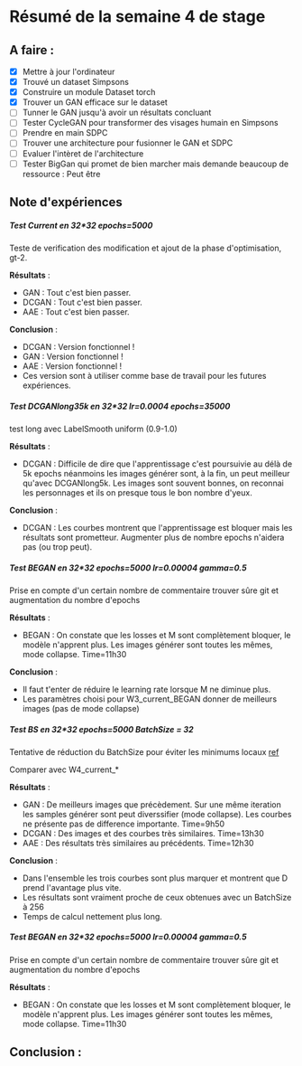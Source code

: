 # Résumé de la semaine 4 de stage


## A faire :

- [x]  Mettre à jour l'ordinateur
- [x]  Trouvé un dataset Simpsons
- [x]  Construire un module Dataset torch
- [x]  Trouver un GAN efficace sur le dataset
- [ ] Tunner le GAN jusqu'à avoir un résultats concluant
- [ ] Tester CycleGAN pour transformer des visages humain en Simpsons
- [ ] Prendre en main SDPC
- [ ] Trouver une architecture pour fusionner le GAN et SDPC
- [ ] Evaluer l'intèret de l'architecture
- [ ] Tester BigGan qui promet de bien marcher mais demande beaucoup de ressource : Peut être

## Note d'expériences

##### Test Current en 32*32 epochs=5000
Teste de verification des modification et ajout de la phase d'optimisation, gt-2.

__Résultats__ :
  - GAN : Tout c'est bien passer.
  - DCGAN : Tout c'est bien passer.
  - AAE : Tout c'est bien passer.

__Conclusion__ :
  - DCGAN : Version fonctionnel ! 
  - GAN : Version fonctionnel ! 
  - AAE : Version fonctionnel !
  - Ces version sont à utiliser comme base de travail pour les futures expériences.
  
##### Test DCGANlong35k en 32*32 lr=0.0004 epochs=35000
test long avec LabelSmooth uniform (0.9-1.0)

__Résultats__ :
  - DCGAN : Difficile de dire que l'apprentissage c'est poursuivie au délà de 5k epochs néanmoins les images générer sont, à la fin, un peut meilleur qu'avec DCGANlong5k.
		Les images sont souvent bonnes, on reconnai les personnages et ils on presque tous le bon nombre d'yeux.
		
__Conclusion__ :
  - DCGAN : Les courbes montrent que l'apprentissage est bloquer mais les résultats sont prometteur. Augmenter plus de nombre epochs n'aidera pas (ou trop peut).

##### Test BEGAN en 32*32 epochs=5000 lr=0.00004 gamma=0.5
Prise en compte d'un certain nombre de commentaire trouver sûre git et augmentation du nombre d'epochs 

__Résultats__ :
  - BEGAN : On constate que les losses et M sont complètement bloquer, le modèle n'apprent plus. Les images générer sont toutes les mêmes, mode collapse.
		Time=11h30

__Conclusion__ :
  - Il faut t'enter de réduire le learning rate lorsque M ne diminue plus.
  - Les paramètres choisi pour W3_current_BEGAN donner de meilleurs images (pas de mode collapse)

##### Test BS en 32*32 epochs=5000 BatchSize = 32
Tentative de réduction du BatchSize pour éviter les minimums locaux [ref](https://github.com/carpedm20/BEGAN-tensorflow/issues/42) 

Comparer avec W4_current_*

__Résultats__ :
  - GAN : De meilleurs images que précèdement. Sur une même iteration les samples générer sont peut diverssifier (mode collapse). Les courbes ne présente pas de difference importante.
		Time=9h50
  - DCGAN : Des images et des courbes très similaires.
		Time=13h30
  - AAE : Des résultats très similaires au précédents.
		Time=12h30

__Conclusion__ :
  - Dans l'ensemble les trois courbes sont plus marquer et montrent que D prend l'avantage plus vite.
  - Les résultats sont vraiment proche de ceux obtenues avec un BatchSize à 256
  - Temps de calcul nettement plus long.

##### Test BEGAN en 32*32 epochs=5000 lr=0.00004 gamma=0.5
Prise en compte d'un certain nombre de commentaire trouver sûre git et augmentation du nombre d'epochs 

__Résultats__ :
  - BEGAN : On constate que les losses et M sont complètement bloquer, le modèle n'apprent plus. Les images générer sont toutes les mêmes, mode collapse.
		Time=11h30

__Conclusion__ :
  - 
